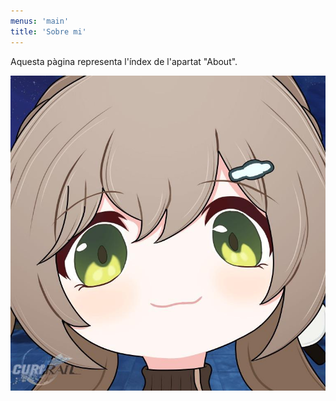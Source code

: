 ```yaml
---
menus: 'main'
title: 'Sobre mi'
---
```

Aquesta pàgina representa l'índex de l'apartat "About".

![Qingque](./qqmutsuface.jpeg "Qingque")